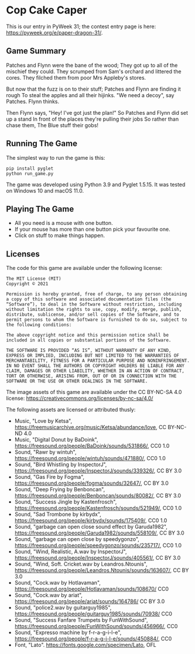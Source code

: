 # Cop Cake Caper

This is our entry in PyWeek 31; the contest entry page is here: https://pyweek.org/e/paper-dragon-31/.


## Game Summary

Patches and Flynn were the bane of the wood;
They got up to all of the mischief they could.
They scrumped from Sam's orchard and littered the cores.
They filched them from poor Mrs Appleby's stores.

But now that the fuzz is on to their stuff;
Patches and Flynn are finding it rough
To steal the apples and all their hijinks.
"We need a decoy", say Patches. Flynn thinks.

Then Flynn says, "Hey! I've got just the plan!"
So Patches and Flynn did set up a stand
In front of the places they're pulling their jobs
So rather than chase them, The Blue stuff their gobs!


## Running The Game

The simplest way to run the game is this:

```
pip install pyglet
python run_game.py
```

The game was developed using Python 3.9 and Pyglet 1.5.15. It was tested on Windows 10 and macOS 11.0.


## Playing The Game

- All you need is a mouse with one button.
- If your mouse has more than one button pick your favourite one.
- Click on stuff to make things happen.


## Licenses

The code for this game are available under the following license:

```
The MIT License (MIT)
Copyright © 2021

Permission is hereby granted, free of charge, to any person obtaining a copy of this software and associated documentation files (the “Software”), to deal in the Software without restriction, including without limitation the rights to use, copy, modify, merge, publish, distribute, sublicense, and/or sell copies of the Software, and to permit persons to whom the Software is furnished to do so, subject to the following conditions:

The above copyright notice and this permission notice shall be included in all copies or substantial portions of the Software.

THE SOFTWARE IS PROVIDED “AS IS”, WITHOUT WARRANTY OF ANY KIND, EXPRESS OR IMPLIED, INCLUDING BUT NOT LIMITED TO THE WARRANTIES OF MERCHANTABILITY, FITNESS FOR A PARTICULAR PURPOSE AND NONINFRINGEMENT. IN NO EVENT SHALL THE AUTHORS OR COPYRIGHT HOLDERS BE LIABLE FOR ANY CLAIM, DAMAGES OR OTHER LIABILITY, WHETHER IN AN ACTION OF CONTRACT, TORT OR OTHERWISE, ARISING FROM, OUT OF OR IN CONNECTION WITH THE SOFTWARE OR THE USE OR OTHER DEALINGS IN THE SOFTWARE.
```

The image assets of this game are available under the CC BY-NC-SA 4.0 license: https://creativecommons.org/licenses/by-nc-sa/4.0/

The following assets are licensed or attributed thusly:

- Music, "Love by Ketsa", https://freemusicarchive.org/music/Ketsa/abundance/love, CC BY-NC-ND 4.0
- Music, "Digital Donut by BaDoink", https://freesound.org/people/BaDoink/sounds/531866/, CC0 1.0
- Sound, "Rawr by wintuh", https://freesound.org/people/wintuh/sounds/471880/, CC0 1.0
- Sound, "Bird Whistling by InspectorJ", https://freesound.org/people/InspectorJ/sounds/339326/, CC BY 3.0
- Sound, "Gas Fire by Fogma", https://freesound.org/people/fogma/sounds/32647/, CC BY 3.0
- Sound, "Deep Frying by Benboncan", https://freesound.org/people/Benboncan/sounds/80082/, CC BY 3.0
- Sound, "Success Jingle by Kastenfrosch", https://freesound.org/people/Kastenfrosch/sounds/521949/, CC0 1.0
- Sound, "Sad Trombone by kirbydx", https://freesound.org/people/kirbydx/sounds/175409/, CC0 1.0
- Sound, "garbage can open close sound effect by Garuda1982", https://freesound.org/people/Garuda1982/sounds/558109/, CC BY 3.0
- Sound, "garbage can open close by speedygonzo", https://freesound.org/people/speedygonzo/sounds/235717/, CC0 1.0
- Sound, "Wind, Realistic, A.wav by InspectorJ", https://freesound.org/people/InspectorJ/sounds/405561/, CC BY 3.0
- Sound, "Wind, Soft. Cricket.wav by Leandros.Ntounis", https://freesound.org/people/Leandros.Ntounis/sounds/163607/, CC BY 3.0
- Sound, "Cock.wav by Hotlavaman", https://freesound.org/people/Hotlavaman/sounds/108670/ CC0
- Sound, "Cock.wav by ariat", https://freesound.org/people/ariat/sounds/164786/ CC BY 3.0
- Sound, "police2.wav by guitarguy1985", https://freesound.org/people/guitarguy1985/sounds/70938/ CC0
- Sound, "Success Fanfare Trumpets by FunWithSound", https://freesound.org/people/FunWithSound/sounds/456966/, CC0 
- Sound, "Expresso machine by f-r-a-g-i-l-e", https://freesound.org/people/f-r-a-g-i-l-e/sounds/450884/, CC0
- Font, "Lato". https://fonts.google.com/specimen/Lato, OFL
